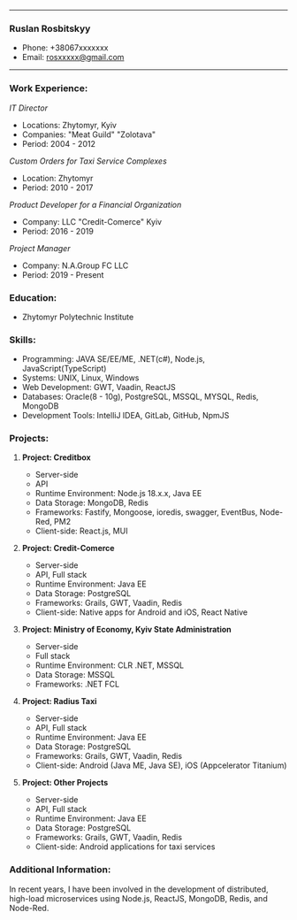 
---

### Ruslan Rosbitskyy
- Phone: +38067xxxxxxx
- Email: rosxxxxx@gmail.com
---

### Work Experience:

*IT Director*
- Locations: Zhytomyr, Kyiv
- Companies: "Meat Guild" "Zolotava"
- Period: 2004 - 2012

*Custom Orders for Taxi Service Complexes*
- Location: Zhytomyr
- Period: 2010 - 2017

*Product Developer for a Financial Organization*
- Company: LLC "Credit-Comerce" Kyiv
- Period: 2016 - 2019

*Project Manager*
- Company: N.A.Group FC LLC
- Period: 2019 - Present

### Education:
- Zhytomyr Polytechnic Institute

### Skills:
- Programming: JAVA SE/EE/ME, .NET(c#), Node.js, JavaScript(TypeScript)
- Systems: UNIX, Linux, Windows
- Web Development: GWT, Vaadin, ReactJS
- Databases: Oracle(8 - 10g), PostgreSQL, MSSQL, MYSQL, Redis, MongoDB
- Development Tools: IntelliJ IDEA, GitLab, GitHub, NpmJS

### Projects:
1. **Project: Creditbox**
    - Server-side
    - API
    - Runtime Environment: Node.js 18.x.x, Java EE
    - Data Storage: MongoDB, Redis
    - Frameworks: Fastify, Mongoose, ioredis, swagger, EventBus, Node-Red, PM2
    - Client-side: React.js, MUI

2. **Project: Credit-Comerce**
    - Server-side
    - API, Full stack
    - Runtime Environment: Java EE
    - Data Storage: PostgreSQL
    - Frameworks: Grails, GWT, Vaadin, Redis
    - Client-side: Native apps for Android and iOS, React Native

3. **Project: Ministry of Economy, Kyiv State Administration**
    - Server-side
    - Full stack
    - Runtime Environment: CLR .NET, MSSQL
    - Data Storage: MSSQL
    - Frameworks: .NET FCL

4. **Project: Radius Taxi**
    - Server-side
    - API, Full stack
    - Runtime Environment: Java EE
    - Data Storage: PostgreSQL
    - Frameworks: Grails, GWT, Vaadin, Redis
    - Client-side: Android (Java ME, Java SE), iOS (Appcelerator Titanium)

5. **Project: Other Projects**
    - Server-side
    - API, Full stack
    - Runtime Environment: Java EE
    - Data Storage: PostgreSQL
    - Frameworks: Grails, GWT, Vaadin, Redis
    - Client-side: Android applications for taxi services

### Additional Information:
In recent years, I have been involved in the development of distributed, high-load microservices using Node.js, ReactJS, MongoDB, Redis, and Node-Red.